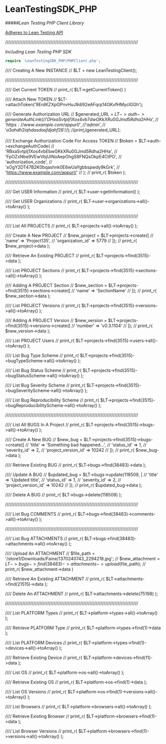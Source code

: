# LeanTestingSDK_PHP
#####*Lean Testing PHP Client Library*

[Adheres to Lean Testing API](https://leantesting.com/en/api-docs)

/////////////////////////////////////////////////////////////////////////////////////

*Including Lean Testing PHP SDK*
```php
require 'LeanTestingSDK_PHP/PHPClient.php';
```

//// Creating A New INSTANCE
// $LT = new LeanTestingClient();

/////////////////////////////////////////////////////////////////////////////////////

//// Get Current TOKEN
// print_r( $LT->getCurrentToken() )

//// Attach New TOKEN
// $LT->attachToken('9ErdKZXpGPnvHuJ9di92eAFqrp14GKvfHMyclGGh');

//// Generate Authorization URL
// $generated_URL = $LT->auth->generateAuthLink(
// 	'DHxaSvtplj1Xos4vb7dwGKkXRu0GJmd5Rdha2HHx',
// 	'https://www.example.com/appurl/',
// 	'admin',
// 	'a3ahdh2iqhdasdasfdjahf26'
// );
// print_r($generated_URL);

//// Exchange Authorization Code For Access TOKEN
// $token = $LT->auth->exchangeAuthCode(
// 	'RBxaSvtplj1Xos4vbEbwGKkXRu0GJmd5Rdha2HHa',
// 	'FpOZxNbe9VEwVbjUINoAepOhgS8FNQsOkpE4CtPO',
// 	'authorization_code',
// 	'sOgY2DT47B2K0bqashnk0E6wUaYgbbspwdy9kGrk',
// 	'https://www.example.com/appurl/'
// );
// print_r( $token );

/////////////////////////////////////////////////////////////////////////////////////

//// Get USER Information
// print_r( $LT->user->getInformation() );

//// Get USER Organizations
// print_r( $LT->user->organizations->all()->toArray() );

/////////////////////////////////////////////////////////////////////////////////////

//// List All PROJECTS
// print_r( $LT->projects->all()->toArray() );

//// Create A New PROJECT
// $new_project = $LT->projects->create([
// 	'name' => 'Project135',
// 	'organization_id' => 5779
// ]);
// print_r( $new_project->data );

//// Retrieve An Existing PROJECT
// print_r( $LT->projects->find(3515)->data );


//// List PROJECT Sections
// print_r( $LT->projects->find(3515)->sections->all()->toArray() );

//// Adding A PROJECT Section
// $new_section = $LT->projects->find(3515)->sections->create([
// 	'name' => 'SectionName'
// ]);
// print_r( $new_section->data );


//// List PROJECT Versions
// print_r( $LT->projects->find(3515)->versions->all()->toArray() );

//// Adding A PROJECT Version
// $new_version = $LT->projects->find(3515)->versions->create([
// 	'number' => 'v0.3.1104'
// ]);
// print_r( $new_version->data );


//// List PROJECT Users
// print_r( $LT->projects->find(3515)->users->all()->toArray() );


//// List Bug Type Scheme
// print_r( $LT->projects->find(3515)->bugTypeScheme->all()->toArray() );

//// List Bug Status Scheme
// print_r( $LT->projects->find(3515)->bugStatusScheme->all()->toArray() );

//// List Bug Severity Scheme
// print_r( $LT->projects->find(3515)->bugSeverityScheme->all()->toArray() );

//// List Bug Reproducibility Scheme
// print_r( $LT->projects->find(3515)->bugReproducibilityScheme->all()->toArray() );

/////////////////////////////////////////////////////////////////////////////////////

//// List All BUGS In A Project
// print_r( $LT->projects->find(3515)->bugs->all()->toArray() );

//// Create A New BUG
// $new_bug = $LT->projects->find(3515)->bugs->create([
// 	'title' => 'Something bad happened...',
// 	'status_id' => 1,
// 	'severity_id' => 2,
// 	'project_version_id' => 10242
// ]);
// print_r( $new_bug->data );

//// Retrieve Existing BUG
// print_r( $LT->bugs->find(38483)->data );

//// Update A BUG
// $updated_bug = $LT->bugs->update(118509, [
// 	'title' => 'Updated title',
// 	'status_id' => 1,
// 	'severity_id' => 2,
// 	'project_version_id' => 10242
// ]);
// print_r( $updated_bug->data );

//// Delete A BUG
// print_r( $LT->bugs->delete(118509) );

/////////////////////////////////////////////////////////////////////////////////////

//// List Bug COMMENTS
// print_r( $LT->bugs->find(38483)->comments->all()->toArray() );

/////////////////////////////////////////////////////////////////////////////////////

//// List Bug ATTACHMENTS
// print_r( $LT->bugs->find(38483)->attachments->all()->toArray() );

//// Upload An ATTACHMENT
// $file_path = '/store1/Downloads/Faine/1370240743_2294218.jpg';
// $new_attachment = $LT->bugs->find(38483)->attachments->upload($file_path);
// print_r( $new_attachment->data )

//// Retrieve An Existing ATTACHMENT
// print_r( $LT->attachments->find(21515)->data );

//// Delete An ATTACHMENT
// print_r( $LT->attachments->delete(75198) );

/////////////////////////////////////////////////////////////////////////////////////

//// List PLATFORM Types
// print_r( $LT->platform->types->all()->toArray() );

//// Retrieve PLATFORM Type
// print_r( $LT->platform->types->find(1)->data );


//// List PLATFORM Devices
// print_r( $LT->platform->types->find(1)->devices->all()->toArray() );

//// Retrieve Existing  Device
// print_r( $LT->platform->devices->find(11)->data );


//// List OS
// print_r( $LT->platform->os->all()->toArray() );

//// Retrieve Existing OS
// print_r( $LT->platform->os->find(1)->data );

//// List OS Versions
// print_r( $LT->platform->os->find(1)->versions->all()->toArray() );


//// List Browsers
// print_r( $LT->platform->browsers->all()->toArray() );

//// Retrieve Existing Browser
// print_r( $LT->platform->browsers->find(1)->data );

//// List Browser Versions
// print_r( $LT->platform->browsers->find(1)->versions->all()->toArray() );
